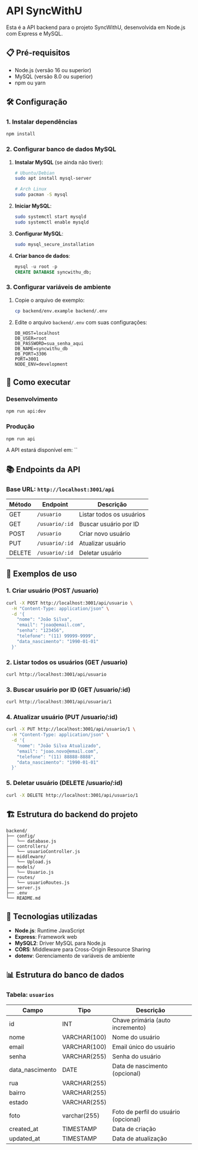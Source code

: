# API SyncWithU 

Esta é a API backend para o projeto SyncWithU, desenvolvida em Node.js com Express e MySQL.

## 📋 Pré-requisitos

- Node.js (versão 16 ou superior)
- MySQL (versão 8.0 ou superior)
- npm ou yarn

## 🛠️ Configuração

### 1. Instalar dependências
```bash
npm install
```

### 2. Configurar banco de dados MySQL

1. **Instalar MySQL** (se ainda não tiver):
   ```bash
   # Ubuntu/Debian
   sudo apt install mysql-server
   
   # Arch Linux
   sudo pacman -S mysql
   ```

2. **Iniciar MySQL**:
   ```bash
   sudo systemctl start mysqld
   sudo systemctl enable mysqld
   ```

3. **Configurar MySQL**:
   ```bash
   sudo mysql_secure_installation
   ```

4. **Criar banco de dados**:
   ```sql
   mysql -u root -p
   CREATE DATABASE syncwithu_db;
   ```

### 3. Configurar variáveis de ambiente

1. Copie o arquivo de exemplo:
   ```bash
   cp backend/env.example backend/.env
   ```

2. Edite o arquivo `backend/.env` com suas configurações:
   ```env
   DB_HOST=localhost
   DB_USER=root
   DB_PASSWORD=sua_senha_aqui
   DB_NAME=syncwithu_db
   DB_PORT=3306
   PORT=3001
   NODE_ENV=development
   ```

## 🚀 Como executar

### Desenvolvimento
```bash
npm run api:dev
```

### Produção
```bash
npm run api
```

A API estará disponível em: ``

## 📚 Endpoints da API

### Base URL: `http://localhost:3001/api`

| Método | Endpoint | Descrição |
|--------|----------|-----------|
| GET | `/usuario` | Listar todos os usuários |
| GET | `/usuario/:id` | Buscar usuário por ID |
| POST | `/usuario` | Criar novo usuário |
| PUT | `/usuario/:id` | Atualizar usuário |
| DELETE | `/usuario/:id` | Deletar usuário |

## 📝 Exemplos de uso

### 1. Criar usuário (POST /usuario)
```bash
curl -X POST http://localhost:3001/api/usuario \
  -H "Content-Type: application/json" \
  -d '{
    "nome": "João Silva",
    "email": "joao@email.com",
    "senha": "123456",
    "telefone": "(11) 99999-9999",
    "data_nascimento": "1990-01-01"
  }'
```

### 2. Listar todos os usuários (GET /usuario)
```bash
curl http://localhost:3001/api/usuario
```

### 3. Buscar usuário por ID (GET /usuario/:id)
```bash
curl http://localhost:3001/api/usuario/1
```

### 4. Atualizar usuário (PUT /usuario/:id)
```bash
curl -X PUT http://localhost:3001/api/usuario/1 \
  -H "Content-Type: application/json" \
  -d '{
    "nome": "João Silva Atualizado",
    "email": "joao.novo@email.com",
    "telefone": "(11) 88888-8888",
    "data_nascimento": "1990-01-01"
  }'
```

### 5. Deletar usuário (DELETE /usuario/:id)
```bash
curl -X DELETE http://localhost:3001/api/usuario/1
```

## 🏗️ Estrutura do backend do projeto

```
backend/
├── config/
│   └── database.js     
├── controllers/
│   └── usuarioController.js  
├── middleware/
│   └── Upload.js
├── models/
│   └── Usuario.js       
├── routes/
│   └── usuarioRoutes.js 
├── server.js            
├── .env                
└── README.md          
```

## 🔧 Tecnologias utilizadas

- **Node.js**: Runtime JavaScript
- **Express**: Framework web
- **MySQL2**: Driver MySQL para Node.js
- **CORS**: Middleware para Cross-Origin Resource Sharing
- **dotenv**: Gerenciamento de variáveis de ambiente

## 📊 Estrutura do banco de dados

### Tabela: `usuarios`

| Campo | Tipo | Descrição |
|-------|------|-----------|
| id | INT | Chave primária (auto incremento) |
| nome | VARCHAR(100) | Nome do usuário |
| email | VARCHAR(100) | Email único do usuário |
| senha | VARCHAR(255) | Senha do usuário |
| data_nascimento | DATE | Data de nascimento (opcional) |
| rua | VARCHAR(255) | |
| bairro | VARCHAR(255) | |
| estado | VARCHAR(255) | |
| foto | varchar(255) | Foto de perfil do usuário (opcional)
| created_at | TIMESTAMP | Data de criação |
| updated_at | TIMESTAMP | Data de atualização |

